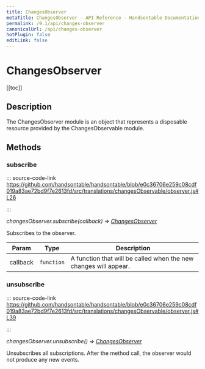 ```yaml
---
title: ChangesObserver
metaTitle: ChangesObserver - API Reference - Handsontable Documentation
permalink: /9.1/api/changes-observer
canonicalUrl: /api/changes-observer
hotPlugin: false
editLink: false
---
```


# ChangesObserver

[[toc]]

## Description

The ChangesObserver module is an object that represents a disposable resource
provided by the ChangesObservable module.


## Methods

### subscribe
  
::: source-code-link https://github.com/handsontable/handsontable/blob/e0c36706e259c08cdf019a83ae72bd9f7e2613fd/src/translations/changesObservable/observer.js#L26

:::

_changesObserver.subscribe(callback) ⇒ [ChangesObserver](@/api/changesObserver.md)_

Subscribes to the observer.


| Param | Type | Description |
| --- | --- | --- |
| callback | `function` | A function that will be called when the new changes will appear. |



### unsubscribe
  
::: source-code-link https://github.com/handsontable/handsontable/blob/e0c36706e259c08cdf019a83ae72bd9f7e2613fd/src/translations/changesObservable/observer.js#L39

:::

_changesObserver.unsubscribe() ⇒ [ChangesObserver](@/api/changesObserver.md)_

Unsubscribes all subscriptions. After the method call, the observer would not produce
any new events.


